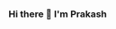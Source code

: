 ### Hi there 👋 I'm Prakash

<!--
**Prakash-develop/Prakash-develop** is a ✨ _special_ ✨ repository because its `README.md` (this file) appears on your GitHub profile.

Here are some ideas to get you started:

- 🔭 I’m currently working on CLOUD Project
- 🌱 I’m currently learning JAVA
- 👯 I’m looking to collaborate on ...
- 🤔 I’m looking for help with SAP ABAP Learning
- 💬 Ask me about ...
- 📫 How to reach me: sprks99@gmail.com
- 😄 Pronouns: He/Him
- ⚡ Fun fact: ...
-->
